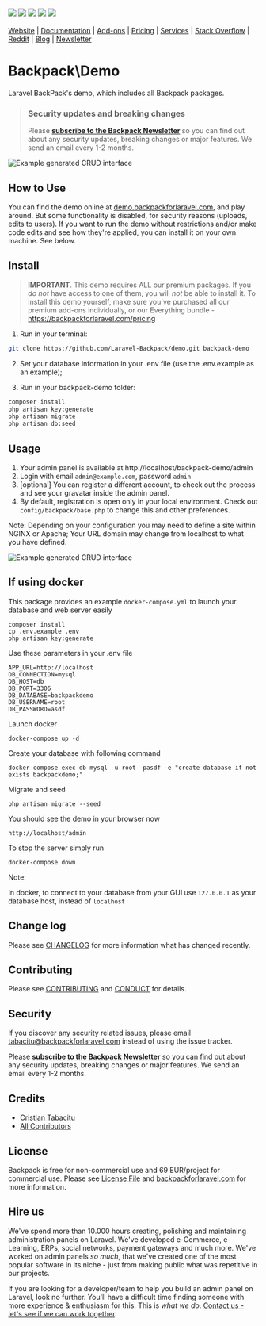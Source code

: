 <p align="left">
    <br>
    <a href="https://travis-ci.org/Laravel-Backpack/Demo" title="Build Status"><img src="https://img.shields.io/travis/Laravel-Backpack/Demo/master.svg?style=flat-square"></a>
    <a href="https://styleci.io/repos/61656673" title="Style CI"><img src="https://styleci.io/repos/61656673/shield"></a>
    <a href="https://scrutinizer-ci.com/g/laravel-backpack/demo" title="Quality Score"><img src="https://img.shields.io/scrutinizer/g/laravel-backpack/demo.svg?style=flat-square"></a>
    <a href="https://scrutinizer-ci.com/g/laravel-backpack/demo/code-structure" title="Coverage Status"><img src="https://img.shields.io/scrutinizer/coverage/g/laravel-backpack/demo.svg?style=flat-square"></a>
    <a href="LICENSE.md" title="Software License"><img src="https://img.shields.io/badge/License-dual-blue"></a>
    <br><br>
    <a href="https://backpackforlaravel.com/">Website</a> | 
    <a href="https://backpackforlaravel.com/docs/">Documentation</a> | 
    <a href="https://backpackforlaravel.com/addons">Add-ons</a> | 
    <a href="https://backpackforlaravel.com/pricing">Pricing</a> |
    <a href="https://backpackforlaravel.com/need-freelancer-or-development-team">Services</a> | 
    <a href="https://stackoverflow.com/questions/tagged/backpack-for-laravel">Stack Overflow</a> | 
    <a href="https://www.reddit.com/r/BackpackForLaravel/">Reddit</a> | 
    <a href="https://backpackforlaravel.com/articles">Blog</a> | 
    <a href="https://backpackforlaravel.com/newsletter">Newsletter</a>
</p>

# Backpack\Demo

Laravel BackPack's demo, which includes all Backpack packages.


> ### Security updates and breaking changes
> Please **[subscribe to the Backpack Newsletter](http://backpackforlaravel.com/newsletter)** so you can find out about any security updates, breaking changes or major features. We send an email every 1-2 months.


![Example generated CRUD interface](https://backpackforlaravel.com/uploads/docs-4-0/getting_started/monster_crud_list_entries.png)


## How to Use

You can find the demo online at [demo.backpackforlaravel.com](https://demo.backpackforlaravel.com/admin), and play around. But some functionality is disabled, for security reasons (uploads, edits to users). If you want to run the demo without restrictions and/or make code edits and see how they're applied, you can install it on your own machine. See below.


## Install

> **IMPORTANT**. This demo requires ALL our premium packages. If you _do not_ have access to one of them, you will _not_ be able to install it. To install this demo yourself, make sure you've purchased all our premium add-ons individually, or our Everything bundle - https://backpackforlaravel.com/pricing

1) Run in your terminal:

``` bash
git clone https://github.com/Laravel-Backpack/demo.git backpack-demo
```

2) Set your database information in your .env file (use the .env.example as an example);

3) Run in your backpack-demo folder:
``` bash
composer install
php artisan key:generate
php artisan migrate
php artisan db:seed
```

## Usage 

1. Your admin panel is available at http://localhost/backpack-demo/admin
2. Login with email ```admin@example.com```, password ```admin```
3. [optional] You can register a different account, to check out the process and see your gravatar inside the admin panel. 
4. By default, registration is open only in your local environment. Check out ```config/backpack/base.php``` to change this and other preferences.

Note: Depending on your configuration you may need to define a site within NGINX or Apache; Your URL domain may change from localhost to what you have defined.

![Example generated CRUD interface](https://backpackforlaravel.com/uploads/docs-4-0/getting_started/tag_crud_list_entries.png)

## If using docker

This package provides an example `docker-compose.yml` to launch your database and web server easily

```
composer install
cp .env.example .env
php artisan key:generate
```

Use these parameters in your .env file

```
APP_URL=http://localhost
DB_CONNECTION=mysql
DB_HOST=db
DB_PORT=3306
DB_DATABASE=backpackdemo
DB_USERNAME=root
DB_PASSWORD=asdf
```

Launch docker

```
docker-compose up -d
```

Create your database with following command

```
docker-compose exec db mysql -u root -pasdf -e "create database if not exists backpackdemo;"
```

Migrate and seed

```
php artisan migrate --seed
```

You should see the demo in your browser now

```
http://localhost/admin
```

To stop the server simply run

```
docker-compose down
```

Note: 

In docker, to connect to your database from your GUI use `127.0.0.1` as your database host, instead of `localhost`

## Change log

Please see [CHANGELOG](CHANGELOG.md) for more information what has changed recently.

## Contributing

Please see [CONTRIBUTING](CONTRIBUTING.md) and [CONDUCT](CONDUCT.md) for details.

## Security

If you discover any security related issues, please email tabacitu@backpackforlaravel.com instead of using the issue tracker.

Please **[subscribe to the Backpack Newsletter](http://backpackforlaravel.com/newsletter)** so you can find out about any security updates, breaking changes or major features. We send an email every 1-2 months.

## Credits

- [Cristian Tabacitu][link-author]
- [All Contributors][link-contributors]

## License

Backpack is free for non-commercial use and 69 EUR/project for commercial use. Please see [License File](LICENSE.md) and [backpackforlaravel.com](https://backpackforlaravel.com/#pricing) for more information.

## Hire us

We've spend more than 10.000 hours creating, polishing and maintaining administration panels on Laravel. We've developed e-Commerce, e-Learning, ERPs, social networks, payment gateways and much more. We've worked on admin panels _so much_, that we've created one of the most popular software in its niche - just from making public what was repetitive in our projects.

If you are looking for a developer/team to help you build an admin panel on Laravel, look no further. You'll have a difficult time finding someone with more experience & enthusiasm for this. This is _what we do_. [Contact us - let's see if we can work together](https://backpackforlaravel.com/need-freelancer-or-development-team).

[link-author]: http://tabacitu.ro
[link-contributors]: ../../contributors
